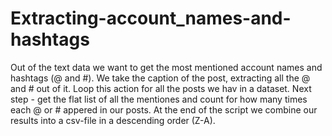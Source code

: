 # Extracting-account_names-and-hashtags
Out of the text data we want to get the most mentioned account names and hashtags (@ and #).
We take the caption of the post, extracting all the @ and # out of it. Loop this action for all the posts we hav in a dataset. 
Next step - get the flat list of all the mentiones and count for how many times each @ or # appered in our posts. 
At the end of the script we combine our results into a csv-file in a descending order (Z-A). 

